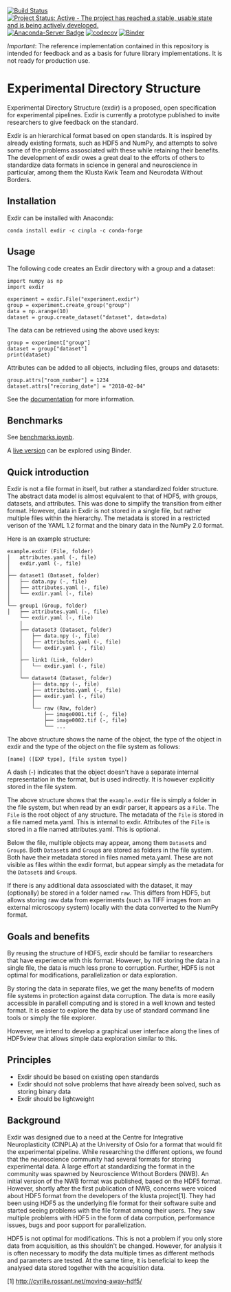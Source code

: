 [![Build Status](https://travis-ci.org/CINPLA/exdir.svg?branch=dev)](https://travis-ci.org/CINPLA/exdir)
[![Project Status: Active - The project has reached a stable, usable state and is being actively developed.](http://www.repostatus.org/badges/latest/active.svg)](http://www.repostatus.org/#active)
[![Anaconda-Server Badge](https://anaconda.org/cinpla/exdir/badges/installer/conda.svg)](https://conda.anaconda.org/cinpla)
[![codecov](https://codecov.io/gh/CINPLA/exdir/branch/dev/graph/badge.svg)](https://codecov.io/gh/CINPLA/exdir)
[![Binder](https://mybinder.org/badge.svg)](https://mybinder.org/v2/gh/CINPLA/exdir/dev?filepath=tests%2Fbenchmarks%2Fbenchmarks.ipynb)

*Important*: The reference implementation contained in this repository is intended for
feedback and as a basis for future library implementations.
It is not ready for production use.

# Experimental Directory Structure #

Experimental Directory Structure (exdir) is a proposed, open specification for
experimental pipelines.
Exdir is currently a prototype published to invite researchers to give feedback on
the standard.

Exdir is an hierarchical format based on open standards.
It is inspired by already existing formats, such as HDF5 and NumPy,
and attempts to solve some of the problems assosciated with these while
retaining their benefits.
The development of exdir owes a great deal to the efforts of others to standardize
data formats in science in general and neuroscience in particular, among them
the Klusta Kwik Team and Neurodata Without Borders.

## Installation

Exdir can be installed with Anaconda:

    conda install exdir -c cinpla -c conda-forge

## Usage

The following code creates an Exdir directory with a group and a dataset:

```
import numpy as np
import exdir

experiment = exdir.File("experiment.exdir")
group = experiment.create_group("group")
data = np.arange(10)
dataset = group.create_dataset("dataset", data=data)
```

The data can be retrieved using the above used keys:

```
group = experiment["group"]
dataset = group["dataset"]
print(dataset)
```

Attributes can be added to all objects, including files, groups and datasets:

```
group.attrs["room_number"] = 1234
dataset.attrs["recoring_date"] = "2018-02-04"
```

See the [documentation](https://exdir.readthedocs.io) for more information.

## Benchmarks ##

See [benchmarks.ipynb](tests/benchmarks/benchmarks.ipynb).

A [live version](https://mybinder.org/v2/gh/CINPLA/exdir/dev?filepath=tests%2Fbenchmarks%2Fbenchmarks.ipynb)
can be explored using Binder.

## Quick introduction ##

Exdir is not a file format in itself, but rather a standardized folder structure.
The abstract data model is almost equivalent to that of HDF5,
with groups, datasets, and attributes.
This was done to simplify the transition from either format.
However, data in Exdir is not stored in a single file,
but rather multiple files within the hierarchy.
The metadata is stored in a restricted verison of the YAML 1.2 format
and the binary data in the NumPy 2.0 format.

Here is an example structure:

```
example.exdir (File, folder)
│   attributes.yaml (-, file)
│   exdir.yaml (-, file)
│
├── dataset1 (Dataset, folder)
│   ├── data.npy (-, file)
│   ├── attributes.yaml (-, file)
│   └── exdir.yaml (-, file)
│
└── group1 (Group, folder)
│   ├── attributes.yaml (-, file)
    └── exdir.yaml (-, file)
    │
    ├── dataset3 (Dataset, folder)
    │   ├── data.npy (-, file)
    │   ├── attributes.yaml (-, file)
    │   └── exdir.yaml (-, file)
    │
    ├── link1 (Link, folder)
    │   └── exdir.yaml (-, file)
    │
    └── dataset4 (Dataset, folder)
        ├── data.npy (-, file)
        ├── attributes.yaml (-, file)
        ├── exdir.yaml (-, file)
        │
        └── raw (Raw, folder)
            ├── image0001.tif (-, file)
            ├── image0002.tif (-, file)
            └── ...
```

The above structure shows the name of the object, the type of the object in exdir and
the type of the object on the file system as follows:

```
[name] ([EXP type], [file system type])
```

A dash (-) indicates that the object doesn't have a separate internal
representation in the format, but is used indirectly.
It is however explicitly stored in the file system.

The above structure shows that the `example.exdir` file is simply a folder in
the file system, but when read by an exdir parser, it appears as a `File`.
The `File` is the root object of any structure.
The metadata of the `File` is stored in a file named meta.yaml.
This is internal to exdir.
Attributes of the `File` is stored in a file named attributes.yaml.
This is optional.

Below the file, multiple objects may appear, among them `Dataset`s and `Group`s.
Both `Dataset`s and `Group`s are stored as folders in the file system.
Both have their metadata stored in files named meta.yaml.
These are not visible as files within the exdir format, but appear simply as
the metadata for the `Dataset`s and `Group`s.

If there is any additional data assosciated with the dataset,
it may (optionally) be stored in a folder named `raw`.
This differs from HDF5, but allows storing raw data from experiments (such as
TIFF images from an external microscopy system) locally with the data
converted to the NumPy format.

## Goals and benefits ##

By reusing the structure of HDF5, exdir should be familiar to researchers that
have experience with this format.
However, by not storing the data in a single file,
the data is much less prone to corruption.
Further, HDF5 is not optimal for modifications, parallelization or data
exploration.

By storing the data in separate files, we get the many benefits of modern file
systems in protection against data corruption.
The data is more easily accessible in parallell computing and is stored in
a well known and tested format.
It is easier to explore the data by use of standard command line tools or simply
the file explorer.

However, we intend to develop a graphical user interface along the lines of
HDF5view that allows simple data exploration similar to this.

## Principles ##

- Exdir should be based on existing open standards
- Exdir should not solve problems that have already been solved, such as storing binary data
- Exdir should be lightweight

## Background ##

Exdir was designed due to a need at the Centre for Integrative
Neuroplasticity (CINPLA) at the University of Oslo for a format that would
fit the experimental pipeline.
While researching the different options, we found that the neuroscience
community had several formats for storing experimental data.
A large effort at standardizing the format in the community was spawned by
Neuroscience Without Borders (NWB).
An initial version of the NWB format was published, based on the HDF5 format.
However, shortly after the first publication of NWB, concerns were voiced
about HDF5 format from the developers of the klusta project[1].
They had been using HDF5 as the underlying file format for their software suite
and started seeing problems with the file format among their users.
They saw multiple problems with HDF5 in the form of data corrpution, performance
issues, bugs and poor support for parallelization.

HDF5 is not optimal for modifications.
This is not a problem if you only store data from acquisition,
as this shouldn't be changed.
However, for analysis it is often necessary to modify the data multiple times as
different methods and parameters are tested.
At the same time, it is beneficial to keep the analysed data stored together
with the acquisition data.

[1] http://cyrille.rossant.net/moving-away-hdf5/
